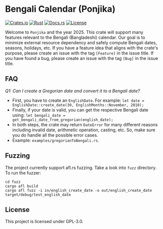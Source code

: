 # Bengali Calendar (Ponjika)

[![Crates.io](https://img.shields.io/crates/v/ponjika.svg)](https://crates.io/crates/ponjika)
[![Rust](https://github.com/mustakimur/ponjika/actions/workflows/rust.yml/badge.svg?branch=master)](https://github.com/mustakimur/ponjika/actions/workflows/rust.yml)
[![Docs.rs](https://docs.rs/ponjika/badge.svg)](https://docs.rs/ponjika)
[![License](https://img.shields.io/crates/l/ponjika.svg)](https://crates.io/crates/ponjikae)

Welcome to `Ponjika` and the year 2025. This crate will support many features relevant to the Bengali (Bangladeshi) calendar. Our goal is to minimize external resource dependency and safely compute Bengali dates, seasons, holidays, etc. If you have a feature idea that aligns with the crate's purpose, please create an issue with the tag `[Feature]` in the issue title. If you have found a bug, please create an issue with the tag `[Bug]` in the issue title.

## FAQ
*Q1: Can I create a Gregorian date and convert it to a Bengali date?*
- First, you have to create an `EnglishDate`. For example: `let date = EnglishDate::create_date(30, EnglishMonths::November, 2010);`
- Finally, if your date is valid, you can get the respective Bengali date using: `let bengali_date = get_bengali_date_from_gregorian(english_date);`
- In both steps, the crate may return `DateError` for many different reasons including invalid date, arithmetic operation, casting, etc. So, make sure you do handle all the possible error cases.
- Example: `examples/gregorianToBengali.rs`.


## Fuzzing
The project currently support afl.rs fuzzing. Take a look into `fuzz` directory. To run the fuzzer:
```
cd fuzz
cargo afl build
cargo afl fuzz -i in/english_create_date -o out/english_create_date target/debug/test_english_date
```

## License
This project is licensed under GPL-3.0.